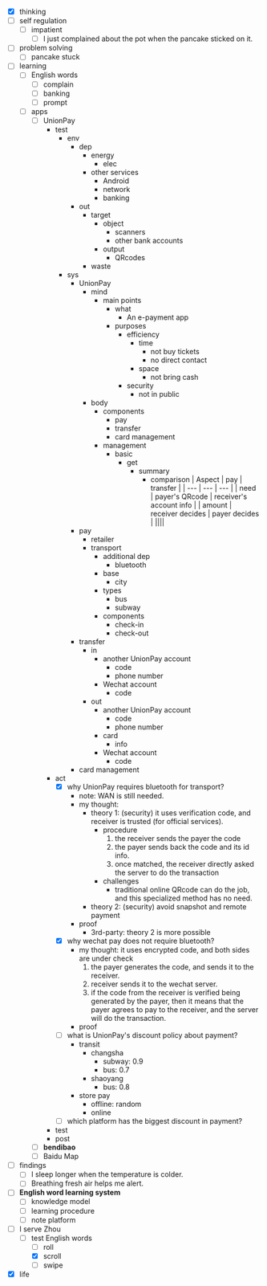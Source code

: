 - [x] thinking
- [ ] self regulation
    - [ ] impatient
        - [ ] I just complained about the pot when the pancake sticked on it. 
- [ ] problem solving
    - [ ] pancake stuck
- [ ] learning
    - [ ] English words
        - [ ] complain
        - [ ] banking
        - [ ] prompt
    - [ ] apps
        - [ ] UnionPay
             - test
                - env
                    - dep
                        - energy
                            - elec
                        - other services
                            - Android
                            - network
                            - banking
                    - out
                        - target
                            - object
                                - scanners
                                - other bank accounts
                            - output
                                - QRcodes
                        - waste
                - sys
                    - UnionPay
                        - mind
                            - main points
                                - what
                                    - An e-payment app
                                - purposes
                                    - efficiency
                                        - time
                                            - not buy tickets
                                            - no direct contact
                                        - space
                                            - not bring cash
                                    - security
                                        - not in public
                        - body
                            - components
                                - pay
                                - transfer
                                - card management
                            - management
                                - basic
                                    - get
                                        - summary
                                            - comparison
                                                | Aspect | pay | transfer |
                                                | --- | --- | --- |
                                                | need | payer's QRcode | receiver's account info |
                                                | amount | receiver decides | payer decides |
                                                ||||
                    - pay
                        - retailer
                        - transport
                            - additional dep
                                - bluetooth
                            - base
                                - city
                            - types
                                - bus
                                - subway
                            - components
                                - check-in
                                - check-out
                    - transfer
                        - in
                            - another UnionPay account
                                - code
                                - phone number
                            - Wechat account
                                - code
                        - out
                            - another UnionPay account
                                - code
                                - phone number 
                            - card
                                - info
                            - Wechat account
                                - code
                    - card management
             - act
                - [x] why UnionPay requires bluetooth for transport?
                    - note: WAN is still needed. 
                    - my thought: 
                        - theory 1: (security) it uses verification code, and receiver is trusted (for official services).
                            - procedure
                                1. the receiver sends the payer the code
                                2. the payer sends back the code and its id info.
                                3. once matched, the receiver directly asked the server to do the transaction
                            - challenges
                                - traditional online QRcode can do the job, and this specialized method has no need.
                        - theory 2: (security) avoid snapshot and remote payment 
                    - proof
                        - 3rd-party: theory 2 is more possible
                - [x] why wechat pay does not require bluetooth?
                    - my thought: it uses encrypted code, and both sides are under check
                        1. the payer generates the code, and sends it to the receiver.
                        2. receiver sends it to the wechat server.
                        3. if the code from the receiver is verified being generated by the payer, then it means that the payer agrees to pay to the receiver, and the server will do the transaction. 
                    - proof
                - [ ] what is UnionPay's discount policy about payment?
                    - transit
                        - changsha
                            - subway: 0.9
                            - bus: 0.7
                        - shaoyang
                            - bus: 0.8
                    - store pay
                        - offline: random
                        - online
                - [ ] which platform has the biggest discount in payment?  
             - test
             - post
        - [ ] **bendibao**
        - [ ] Baidu Map
- [ ] findings
    - [ ] I sleep longer when the temperature is colder.
    - [ ] Breathing fresh air helps me alert.
- [ ] **English word learning system**
    - [ ] knowledge model
    - [ ] learning procedure
    - [ ] note platform
- [ ] I serve Zhou
    - [ ] test English words
        - [ ] roll
        - [x] scroll
        - [ ] swipe
- [x] life